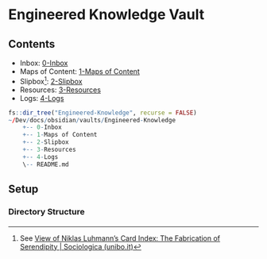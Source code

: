 # Engineered Knowledge Vault

## Contents

- Inbox: [0-Inbox](./0-Inbox)
- Maps of Content: [1-Maps of Content](1-Maps-of-Content)
- Slipbox[^1]:  [2-Slipbox](./2-Slipbox)
- Resources: [3-Resources]("./3-Resources")
- Logs: [4-Logs](./4-Logs)

```R
fs::dir_tree("Engineered-Knowledge", recurse = FALSE)
~/Dev/docs/obsidian/vaults/Engineered-Knowledge
	+-- 0-Inbox
	+-- 1-Maps of Content
	+-- 2-Slipbox
	+-- 3-Resources
	+-- 4-Logs
	\-- README.md
```




## Setup

### Directory Structure



#### 

[^1]: See [View of Niklas Luhmann’s Card Index: The Fabrication of Serendipity | Sociologica (unibo.it)](https://sociologica.unibo.it/article/view/8350/8270)